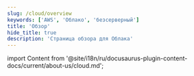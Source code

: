 ```yaml
---
slug: /cloud/overview
keywords: ['AWS', 'Облако', 'безсерверный']
title: 'Обзор'
hide_title: true
description: 'Страница обзора для Облака'
---
```


import Content from '@site/i18n/ru/docusaurus-plugin-content-docs/current/about-us/cloud.md';

<Content />
